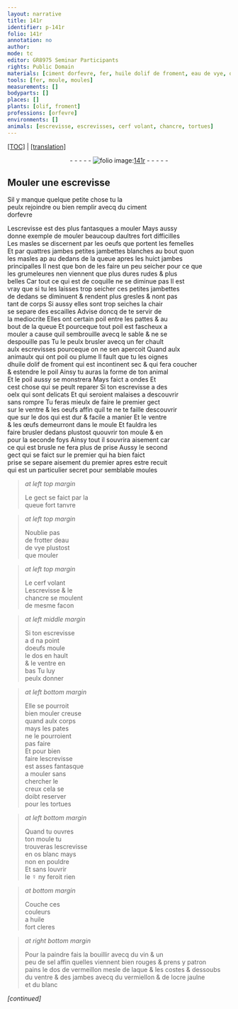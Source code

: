 ```yaml
---
layout: narrative
title: 141r
identifier: p-141r
folio: 141r
annotation: no
author:
mode: tc
editor: GR8975 Seminar Participants
rights: Public Domain
materials: [ciment dorfevre, fer, huile dolif de froment, eau de vye, os, ☿, huile, vin, sel, vermeillon, laque, vermiellon, ocre jaulne]
tools: [fer, moule, moules]
measurements: []
bodyparts: []
places: []
plants: [olif, froment]
professions: [orfevre]
environments: []
animals: [escrevisse, escrevisses, cerf volant, chancre, tortues]
---
```


<p><a href="{{ site.baseurl }}/diplomatic/">[TOC]</a> | <a href="{{ site.baseurl }}/texts/p-141r_tl/" target="_blank">[translation]</a></p><div class="folio" align="center">- - - - - <a href="http://gallica.bnf.fr/ark:/12148/btv1b10500001g/f287.image" target="_blank"><img src="https://cu-mkp.github.io/2017-workshop-edition/assets/photo-icon.png" alt="folio image: " style="display:inline-block; margin-bottom:-3px;"/>141r</a> - - - - - </div>  
  

## Mouler une <span class="al">escrevisse</span>

 
<span class="add">Sil y manque quelque petite chose tu la<br/> peulx rejoindre ou bien remplir avecq du <span class="m">ciment<br/> d<span class="pro">orfevre</span></span><span class="ill"></span></span>
 
L<span class="al">escrevisse</span> est des plus fantasques a mouler Mays aussy<br/> donne exemple de mouler beaucoup daultres fort difficilles<br/> Les masles se discernent par les oeufs que portent les femelles<br/> Et par quattres <span class="del">jambes</span> petites jambettes blanches au bout quon<br/> les masles <span class="del">ap</span> au dedans de la queue apres les huict jambes<br/> principalles Il nest que bon de les faire un peu seicher pour ce que<br/> les grumeleures nen viennent que plus <span class="del">dures</span> rudes & plus<br/> belles Car tout ce qui est de coquille ne se diminue pas Il est<br/> vray que si tu les laisses trop seicher ces petites jambettes<br/> de dedans se diminuent & rendent plus gresles & nont pas<br/> tant de corps Si aussy elles sont trop seiches la chair<br/> se separe des escailles Advise doncq de te servir de<br/> la mediocrite Elles ont certain poil entre les pattes & au<br/> bout de la queue Et pourceque tout poil est fascheux a<br/> mouler a cause quil sembrouille avecq le sable & ne se<br/> despouille pas Tu le peulx brusler avecq un <span class="tl"><span class="m">fer</span></span> chault<br/> aulx <span class="al">escrevisses</span> pourceque on ne sen apercoit Quand aulx<br/> animaulx qui ont poil ou plume Il fault que tu les oignes<br/> d<span class="m">huile <span class="add">d<span class="pa">olif</span></span> de <span class="pa">from<span class="exp">ent</span></span></span> qui est incontinent sec & qui fera coucher<br/> & estendre le poil Ainsy tu auras la forme de ton animal<br/> Et le poil aussy se monstrera Mays faict a ondes Et<br/> cest chose qui se peult reparer Si ton <span class="al">escrevisse</span> a des<br/> oelx qui sont delicats Et qui seroient malaises a descouvrir<br/> sans rompre Tu feras mieulx de faire le premier gect<br/> sur le ventre & les oeufs affin quil <span class="del">te</span> ne te faille descouvrir<br/> que sur le dos qui est dur & facile a manier Et le ventre<br/> & les œufs demeurront dans le <span class="tl">moule</span> Et fauldra les<br/> faire brusler dedans plustost quouvrir ton <span class="tl">moule</span> <span class="del">& en</span><br/> pour la seconde foys Ainsy <span class="del">tout</span> il souvrira aisem<span class="exp">ent</span> car<br/> ce qui est brusle ne fera plus de prise Aussy le second<br/> gect qui se faict sur le premier qui ha bien faict<br/> prise se separe aisem<span class="exp">ent</span> du premier apres estre recuit<br/> qui est un particulier secret pour semblable <span class="tl">moules</span>
 
> *at left top margin*
> 
> 
>   Le gect se faict par la<br/> queue fort tanvre 
 
> *at left top margin*
> 
> 
>   Noublie pas<br/> de frotter d<span class="m">eau<br/> de vye</span> plustost<br/> que mouler 
 
> *at left top margin*
> 
> 
>   Le <span class="al">cerf volant</span><br/> L<span class="al">escrevisse</span> & le<br/> <span class="al">chancre</span> se moulent<br/> de mesme facon 
 
> *at left middle margin*
> 
> 
>   Si ton <span class="al">escrevisse</span><br/> <span class="del">a d</span> na point<br/> doeufs moule<br/> le dos en hault<br/> & le ventre en<br/> bas Tu luy<br/> peulx donner 
 
> *at left bottom margin*
> 
> 
>   Elle se pourroit<br/> bien mouler creuse<br/> quand aulx corps<br/> mays les pates<br/> ne le pourroient<br/> pas faire<br/> Et pour bien<br/> faire l<span class="al">escrevisse</span><br/> est asses fantasque<br/> a mouler sans<br/> chercher le<br/> creux cela se<br/> doibt reserver<br/> pour les <span class="al">tortues</span> 
 
> *at left bottom margin*
> 
> 
>   Quand tu ouvres<br/> ton <span class="tl">moule</span> tu<br/> trouveras l<span class="al">escrevisse</span><br/> en <span class="m">os</span> blanc mays<br/> non en pouldre<br/> Et sans louvrir<br/> le <span class="m">☿</span> ny feroit rien 
 
> *at bottom margin*
> 
> 
>   Couche ces<br/> couleurs<br/> a <span class="m">huile</span><br/> fort cleres 
 
> *at right bottom margin*
> 
> 
>   Pour la paindre fais la bouillir avecq du <span class="m">vin</span> & un<br/> peu de <span class="m">sel</span> affin quelles viennent bien rouges & prens y patron<br/> pains le dos de <span class="m">vermeillon</span> mesle de <span class="m">laque</span> & les costes & dessoubs<br/> du ventre & des jambes avecq du <span class="m">vermiellon</span> & de l<span class="m">ocre jaulne</span><br/> et du blanc 
 
*[continued]*
 
